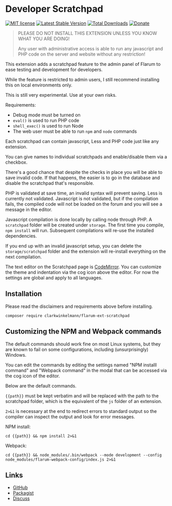 # Developer Scratchpad

[![MIT license](https://img.shields.io/badge/license-MIT-blue.svg)](https://github.com/clarkwinkelmann/flarum-ext-scratchpad/blob/master/LICENSE.md) [![Latest Stable Version](https://img.shields.io/packagist/v/clarkwinkelmann/flarum-ext-scratchpad.svg)](https://packagist.org/packages/clarkwinkelmann/flarum-ext-scratchpad) [![Total Downloads](https://img.shields.io/packagist/dt/clarkwinkelmann/flarum-ext-scratchpad.svg)](https://packagist.org/packages/clarkwinkelmann/flarum-ext-scratchpad) [![Donate](https://img.shields.io/badge/paypal-donate-yellow.svg)](https://www.paypal.me/clarkwinkelmann)

> PLEASE DO NOT INSTALL THIS EXTENSION UNLESS YOU KNOW WHAT YOU ARE DOING!
>
> Any user with administrative access is able to run any javascript and PHP code on the server and website without any restriction!

This extension adds a scratchpad feature to the admin panel of Flarum to ease testing and development for developers.

While the feature is restricted to admin users, I still recommend installing this on local environments only.

This is still very experimental. Use at your own risks.

Requirements:

- Debug mode must be turned on
- `eval()` is used to run PHP code
- `shell_exec()` is used to run Node
- The web user must be able to run `npm` and `node` commands

Each scratchpad can contain javascript, Less and PHP code just like any extension.

You can give names to individual scratchpads and enable/disable them via a checkbox.

There's a good chance that despite the checks in place you will be able to save invalid code.
If that happens, the easier is to go in the database and disable the scratchpad that's responsible.

PHP is validated at save time, an invalid syntax will prevent saving.
Less is currently not validated.
Javascript is not validated, but if the compilation fails, the compiled code will not be loaded on the forum and you will see a message in the editor.

Javascript compilation is done locally by calling node through PHP.
A `scratchpad` folder will be created under `storage`.
The first time you compile, `npm install` will run.
Subsequent compilations will re-use the installed dependencies.

If you end up with an invalid javascript setup, you can delete the `storage/scratchpad` folder and the extension will re-install everything on the next compilation.

The text editor on the Scratchpad page is [CodeMirror](https://codemirror.net/).
You can customize the theme and indentation via the cog icon above the editor.
For now the settings are global and apply to all languages.

## Installation

Please read the disclaimers and requirements above before installing.

    composer require clarkwinkelmann/flarum-ext-scratchpad

## Customizing the NPM and Webpack commands

The default commands should work fine on most Linux systems, but they are known to fail on some configurations, including (unsurprisingly) Windows.

You can edit the commands by editing the settings named "NPM installl command" and "Webpack command" in the modal that can be accessed via the cog icon of the editor.

Below are the default commands.

`{{path}}` must be kept verbatim and will be replaced with the path to the scratchpad folder, which is the equivalent of the `js` folder of an extension.

`2>&1` is necessary at the end to redirect errors to standard output so the compiler can inspect the output and look for error messages.

NPM install:

    cd {{path}} && npm install 2>&1

Webpack:

    cd {{path}} && node_modules/.bin/webpack --mode development --config node_modules/flarum-webpack-config/index.js 2>&1

## Links

- [GitHub](https://github.com/clarkwinkelmann/flarum-ext-scratchpad)
- [Packagist](https://packagist.org/packages/clarkwinkelmann/flarum-ext-scratchpad)
- [Discuss](https://discuss.flarum.org/d/23016)
